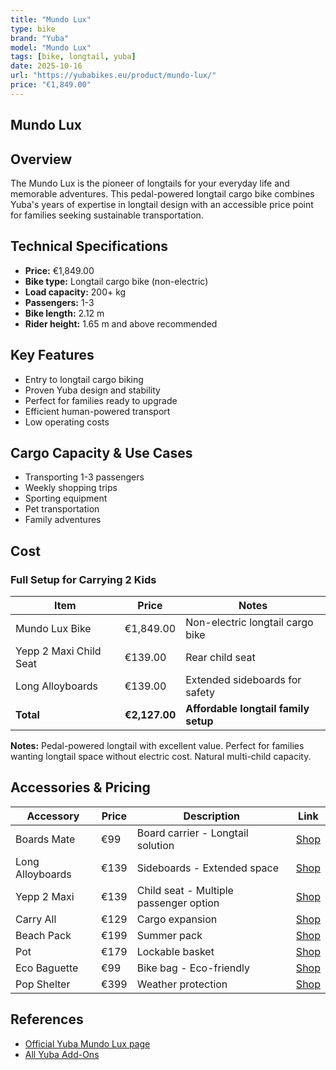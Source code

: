 ```yaml
---
title: "Mundo Lux"
type: bike
brand: "Yuba"
model: "Mundo Lux"
tags: [bike, longtail, yuba]
date: 2025-10-16
url: "https://yubabikes.eu/product/mundo-lux/"
price: "€1,849.00"
---
```


## Mundo Lux

## Overview

The Mundo Lux is the pioneer of longtails for your everyday life and memorable adventures. This pedal-powered longtail cargo bike combines Yuba's years of expertise in longtail design with an accessible price point for families seeking sustainable transportation.

## Technical Specifications

- **Price:** €1,849.00
- **Bike type:** Longtail cargo bike (non-electric)
- **Load capacity:** 200+ kg
- **Passengers:** 1-3
- **Bike length:** 2.12 m
- **Rider height:** 1.65 m and above recommended

## Key Features

- Entry to longtail cargo biking
- Proven Yuba design and stability
- Perfect for families ready to upgrade
- Efficient human-powered transport
- Low operating costs

## Cargo Capacity & Use Cases

- Transporting 1-3 passengers
- Weekly shopping trips
- Sporting equipment
- Pet transportation
- Family adventures

## Cost

### Full Setup for Carrying 2 Kids

| Item                   | Price         | Notes                                |
| ---------------------- | ------------- | ------------------------------------ |
| Mundo Lux Bike         | €1,849.00     | Non-electric longtail cargo bike     |
| Yepp 2 Maxi Child Seat | €139.00       | Rear child seat                      |
| Long Alloyboards       | €139.00       | Extended sideboards for safety       |
| **Total**              | **€2,127.00** | **Affordable longtail family setup** |

**Notes:** Pedal-powered longtail with excellent value. Perfect for families wanting longtail space without electric cost. Natural multi-child capacity.

## Accessories & Pricing

| Accessory        | Price | Description                            | Link                                                   |
| ---------------- | ----- | -------------------------------------- | ------------------------------------------------------ |
| Boards Mate      | €99   | Board carrier - Longtail solution      | [Shop](https://yubabikes.eu/product/boards-mate/)      |
| Long Alloyboards | €139  | Sideboards - Extended space            | [Shop](https://yubabikes.eu/product/long-alloyboards/) |
| Yepp 2 Maxi      | €139  | Child seat - Multiple passenger option | [Shop](https://yubabikes.eu/product/yepp-2-maxi/)      |
| Carry All        | €129  | Cargo expansion                        | [Shop](https://yubabikes.eu/product/carry-all/)        |
| Beach Pack       | €199  | Summer pack                            | [Shop](https://yubabikes.eu/product/beach-pack/)       |
| Pot              | €179  | Lockable basket                        | [Shop](https://yubabikes.eu/product/pot/)              |
| Eco Baguette     | €99   | Bike bag - Eco-friendly                | [Shop](https://yubabikes.eu/product/eco-baguette/)     |
| Pop Shelter      | €399  | Weather protection                     | [Shop](https://yubabikes.eu/product/pop-shelter/)      |

## References

- [Official Yuba Mundo Lux page](https://yubabikes.eu/product/mundo-lux/)
- [All Yuba Add-Ons](https://yubabikes.eu/shop/add-ons/)
